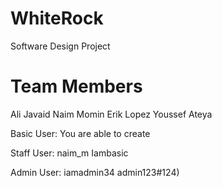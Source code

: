# WhiteRock
Software Design Project

# Team Members
Ali Javaid
Naim Momin
Erik Lopez
Youssef Ateya

Basic User:
    You are able to create

Staff User: 
    naim_m
    Iambasic

Admin User:
    iamadmin34
    admin123#124)
    